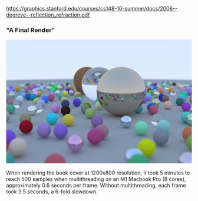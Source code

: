 https://graphics.stanford.edu/courses/cs148-10-summer/docs/2006--degreve--reflection_refraction.pdf


### "A Final Render"
![RTIOW Book Cover Recreation](screenshots/rtiow_500_samples.png)

When rendering the book cover at 1200x800 resolution, it took 5 minutes to reach 500 samples
when multithreading on an M1 Macbook Pro (8 cores), approximately 0.6 seconds per frame. Without multithreading,
each frame took 3.5 seconds, a 6-fold slowdown.
